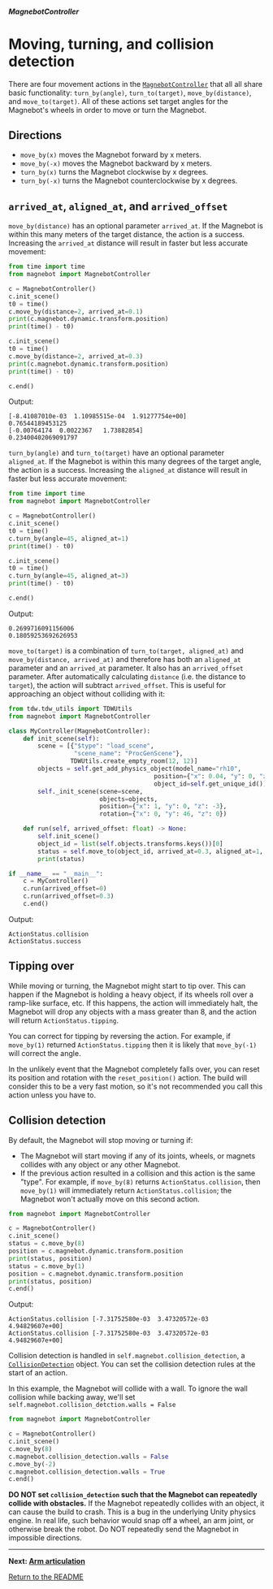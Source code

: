 ##### MagnebotController

# Moving, turning, and collision detection

There are four movement actions in the [`MagnebotController`](../../api/magnebot_controller.md) that all all share basic functionality: `turn_by(angle)`, `turn_to(target)`, `move_by(distance)`, and `move_to(target)`. All of these actions set target angles for the Magnebot's wheels in order to move or turn the Magnebot.

## Directions

- `move_by(x)` moves the Magnebot forward by x meters.
- `move_by(-x)` moves the Magnebot backward by x meters.
- `turn_by(x)` turns the Magnebot clockwise by x degrees.
- `turn_by(-x)` turns the Magnebot counterclockwise by x degrees.

## `arrived_at`, `aligned_at`, and `arrived_offset`

`move_by(distance)` has an optional parameter `arrived_at`. If the Magnebot is within this many meters of the target distance, the action is a success. Increasing the `arrived_at` distance will result in faster but less accurate movement:

```python
from time import time
from magnebot import MagnebotController

c = MagnebotController()
c.init_scene()
t0 = time()
c.move_by(distance=2, arrived_at=0.1)
print(c.magnebot.dynamic.transform.position)
print(time() - t0)

c.init_scene()
t0 = time()
c.move_by(distance=2, arrived_at=0.3)
print(c.magnebot.dynamic.transform.position)
print(time() - t0)

c.end()
```

Output:

```
[-8.41087010e-03  1.10985515e-04  1.91277754e+00]
0.76544189453125
[-0.00764174  0.0022367   1.73882854]
0.23400402069091797
```

`turn_by(angle)` and `turn_to(target)` have an optional parameter `aligned_at`. If the Magnebot is within this many degrees of the target angle, the action is a success. Increasing the `aligned_at` distance will result in faster but less accurate movement:

```python
from time import time
from magnebot import MagnebotController

c = MagnebotController()
c.init_scene()
t0 = time()
c.turn_by(angle=45, aligned_at=1)
print(time() - t0)

c.init_scene()
t0 = time()
c.turn_by(angle=45, aligned_at=3)
print(time() - t0)

c.end()
```

Output:

```
0.2699716091156006
0.18059253692626953
```

`move_to(target)` is a combination of `turn_to(target, aligned_at)` and `move_by(distance, arrived_at)` and therefore has both an `aligned_at` parameter and an `arrived_at` parameter. It also has an `arrived_offset` parameter. After automatically calculating `distance` (i.e. the distance to `target`), the action will subtract `arrived_offset`. This is useful for approaching an object without colliding with it:

```python
from tdw.tdw_utils import TDWUtils
from magnebot import MagnebotController

class MyController(MagnebotController):
    def init_scene(self):
        scene = [{"$type": "load_scene",
                  "scene_name": "ProcGenScene"},
                 TDWUtils.create_empty_room(12, 12)]
        objects = self.get_add_physics_object(model_name="rh10",
                                        position={"x": 0.04, "y": 0, "z": 1.081},
                                        object_id=self.get_unique_id())
        self._init_scene(scene=scene,
                         objects=objects,
                         position={"x": 1, "y": 0, "z": -3},
                         rotation={"x": 0, "y": 46, "z": 0})

    def run(self, arrived_offset: float) -> None:
        self.init_scene()
        object_id = list(self.objects.transforms.keys())[0]
        status = self.move_to(object_id, arrived_at=0.3, aligned_at=1, arrived_offset=arrived_offset)
        print(status)

if __name__ == "__main__":
    c = MyController()
    c.run(arrived_offset=0)
    c.run(arrived_offset=0.3)
    c.end()
```

Output:

```
ActionStatus.collision
ActionStatus.success
```

## Tipping over

While moving or turning, the Magnebot might start to tip over. This  can happen if the Magnebot is holding a heavy object, if its wheels roll over a ramp-like surface, etc. If this happens, the action will  immediately halt, the Magnebot will drop any objects with a mass greater than 8, and the action will return `ActionStatus.tipping`.

You can correct for tipping by reversing the action. For example, if `move_by(1)` returned `ActionStatus.tipping` then it is likely that `move_by(-1)` will correct the angle.

In the unlikely event that the Magnebot completely falls over, you can reset its position and rotation with the `reset_position()` action. The build will consider this to be a very fast motion, so it's not recommended you call this action unless you have to.

## Collision detection

By default, the Magnebot will stop moving or turning if:

- The Magnebot will start moving if any of its joints, wheels, or magnets collides with any object or any other Magnebot.
- If the previous action resulted in a collision and this action is the same "type". For example, if `move_by(8)` returns `ActionStatus.collision`, then `move_by(1)` will immediately return `ActionStatus.collision`; the Magnebot won't actually move on this second action.

```python
from magnebot import MagnebotController

c = MagnebotController()
c.init_scene()
status = c.move_by(8)
position = c.magnebot.dynamic.transform.position
print(status, position)
status = c.move_by(1)
position = c.magnebot.dynamic.transform.position
print(status, position)
c.end()
```

Output:

```
ActionStatus.collision [-7.31752580e-03  3.47320572e-03  4.94829607e+00]
ActionStatus.collision [-7.31752580e-03  3.47320572e-03  4.94829607e+00]
```

Collision detection is handled in `self.magnebot.collision_detection`, a [`CollisionDetection`](../../api/collision_detection.md) object. You can set the collision detection rules at the start of an action.

In this example, the Magnebot will collide with a wall. To ignore the wall collision while backing away, we'll set `self.magnebot.collision_detction.walls = False`

```python
from magnebot import MagnebotController

c = MagnebotController()
c.init_scene()
c.move_by(8)
c.magnebot.collision_detection.walls = False
c.move_by(-2)
c.magnebot.collision_detection.walls = True
c.end()
```

**DO NOT set `collision_detection` such that the Magnebot can repeatedly collide with obstacles.** If the Magnebot repeatedly collides with an object, it can cause the build to crash. This is a bug in the underlying Unity physics engine. In real life, such behavior would snap off a wheel, an arm joint, or otherwise break the robot. Do NOT repeatedly send the Magnebot in impossible directions.

***

**Next: [Arm articulation](arm_articulation.md)**

[Return to the README](../../../README.md)